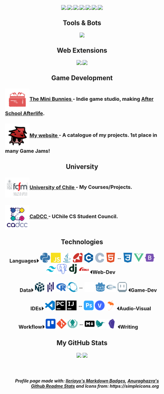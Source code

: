 <p align="center">
    <a href="https://twitter.com/nyveon">
        <img align="center" src="https://img.shields.io/badge/Nyveon-%231DA1F2.svg?style=for-the-badge&logo=Twitter&logoColor=white" />
    </a>
    <a href="https://www.twitch.tv/nyveon">
        <img align="center" src="https://img.shields.io/badge/Nyveon-%239146FF.svg?style=for-the-badge&logo=Twitch&logoColor=white" />
    </a>
    <a href="https://www.reddit.com/user/nyveon">
        <img align="center" src="https://img.shields.io/badge/Nyveon-FF4500?style=for-the-badge&logo=reddit&logoColor=white" />
    </a>
    <a href="https://www.goodreads.com/user/show/56531731-nyveon">
        <img align="center" src="https://img.shields.io/badge/Nyveon-%23372213.svg?style=for-the-badge&logo=goodreads&logoColor=white" />
    </a>
    <a href="https://steamcommunity.com/id/nyveon">
        <img align="center" src="https://img.shields.io/badge/Nyveon-%23000000.svg?style=for-the-badge&logo=steam&logoColor=white" />
    </a>
    <a href="https://www.last.fm/user/Nyveon">
        <img align="center" src="https://img.shields.io/badge/Nyveon-%23D51007.svg?style=for-the-badge&logo=lastdotfm&logoColor=white" />
    </a>  
    <img align="center" src="https://img.shields.io/badge/Nyveon%239999-%237289DA.svg?style=for-the-badge&logo=discord&logoColor=white" />
</p>


<!-- ---------------------------------------------------------------------------- -->

<h2 align="center"> Tools & Bots </h2>

<p align="center">
  <a href="https://github.com/Nyveon/MCStructureCleaner">
    <img align="center" src="https://github-readme-stats.vercel.app/api/pin/?username=Nyveon&repo=MCStructureCleaner&theme=midnight-purple&hide_border=true" />
  </a>
</p>

<!-- ---------------------------------------------------------------------------- -->

<h2 align="center"> Web Extensions </h2>

<p align="center">
  <a href="https://github.com/nyveon/tU-Cursos">
    <img align="center" src="https://github-readme-stats.vercel.app/api/pin/?username=nyveon&repo=tU-cursos&theme=midnight-purple&hide_border=true" />
  </a>

  <a href="https://github.com/nyveon/tUcampus">
    <img align="center" src="https://github-readme-stats.vercel.app/api/pin/?username=nyveon&repo=tUcampus&theme=midnight-purple&hide_border=true" />
  </a>
</p>

<!-- ---------------------------------------------------------------------------- -->

<h2 align="center"> Game Development </h2>

<h3>
    <a href="https://www.minibunnies.com/">
        <img align="center" width=80 src="./icons/minibunnies.png" />The Mini Bunnies
    </a>
    - Indie game studio, making <a href="https://store.steampowered.com/app/1602550/After_School_Afterlife/">After School Afterlife</a>.
</h3>

<h3>
    <a href="https://nyveon.com/">
        <img align="center" width=80 src="./icons/grok.png" />My website
    </a>
    - A catalogue of my projects. 1st place in many Game Jams!
</h3>

<!-- ---------------------------------------------------------------------------- -->

<h2 align="center"> University </h2>

<h3>
    <a href="https://github.com/Nyveon/Nyveon/blob/main/University.md">
        <img align="center" width=80 src="./icons/fcfm.svg" />University of Chile
    </a>
    - My Courses/Projects.
</h3>

<h3>
    <a href="https://cadcc.cl/">
        <img align="center" width=80 src="./icons/cadcc.svg" />CaDCC
    </a>
     - UChile CS Student Council.
</h3>


<!-- ---------------------------------------------------------------------------- -->

<h2 align="center"> Technologies </h2>

<h3 align="center">
    Languages⏵
    <img alt="Python" height=32 src="./icons/python.svg">
    <img alt="JavaScript" height=32 src="./icons/javascript.svg">
    <img alt="Java" height=32 src="./icons/java.svg">
    <img alt="Ruby" height=32 src="./icons/ruby.svg">
    <img alt="C++" height=32 src="./icons/cplusplus.svg">
    <img alt="C" height=32 src="./icons/c.svg">
    <img alt="HTML5" height=32 src="./icons/html5.svg">
    ﹊
    <img alt="CSS3" height=32 src="./icons/css3.svg">
    <img alt="Vue.js" height=32 src="./icons/vuedotjs.svg">
    <img alt="Bootstrap" height=32 src="./icons/bootstrap.svg">
    <img alt="TailwindCSS" height=32 src="./icons/tailwindcss.svg">
    <img alt="PostgreSQL" height=32 src="./icons/postgresql.svg">
    <img alt="Django" height=32 src="./icons/django.svg">
    <img alt="Ruby on Rails" height=32 src="./icons/rubyonrails.svg">
    ⏴Web-Dev 
</h3>


<h3 align="center" >
         Data⏵
    <img alt="NumPy" height=32 src="./icons/numpy.svg">
    <img alt="Pandas" height=32 src="./icons/pandas.svg">
    <img alt="R" height=32 src="./icons/r.svg">
    <img alt="Octave" height=32 src="./icons/octave.svg">
    ﹊
    <img alt="GameMaker" height=32 src="./icons/gamemaker.png">
    <img alt="Godot Engine" height=32 src="./icons/godotengine.svg">
    <img alt="OpenGL" height=32 src="./icons/opengl.svg">
    <img alt="Aseprite" height=32 src="./icons/aseprite.svg">
    ⏴Game-Dev
</h3>

<h3 align="center" >
           IDEs⏵
    <img alt="Visual Studio Code" height=32 src="./icons/visualstudiocode.svg">
    <img alt="PyCharm" height=32 src="./icons/pycharm.svg">
    <img alt="IntelliJ Idea" height=32 src="./icons/intellijidea.svg">
    ﹊
    <img alt="Photoshop" height=32 src="./icons/adobephotoshop.svg">
    <img alt="Vegas Pro" height=32 src="./icons/vegaspro.png">
    <img alt="FLStudio" height=32 src="./icons/flstudio.svg">
    ⏴Audio-Visual
</h3>

<h3 align="center" > Workflow⏵
    <img alt="Trello" height=32 src="./icons/trello.svg">
    <img alt="Git" height=32 src="./icons/git.svg">
    <img alt="GitKraken" height=32 src="./icons/gitkraken.svg">
    ﹊
    <img alt="Markdown" height=32 src="./icons/markdown.svg">
    <img alt="LaTeX" height=32 src="./icons/latex.svg">
    <img alt="Obsidian" height=32 src="./icons/obsidian.svg">
    ⏴Writing   
</h3>


<!-- ---------------------------------------------------------------------------- -->

<h2 align="center"> My GitHub Stats </h2>

<p align="center">
  <img align="center" style="width: 37%" src="https://github-readme-stats.vercel.app/api?username=Nyveon&hide_rank=true&show_icons=true&hide_border=true&count_private=true&theme=midnight-purple" />

  <img align="center" style="width: 43%" src="https://github-readme-stats.vercel.app/api/top-langs/?username=Nyveon&layout=compact&hide_border=true&count_private=true&theme=midnight-purple&langs_count=10"/>
</p>

<br/>
<br/>

<h5 align="right">
Profile page made with: <a href="https://github.com/Ileriayo/markdown-badges">Ileriayo's Markdown Badges</a>, <a href="https://github.com/anuraghazra/github-readme-stats">Anuraghazra's Github Readme Stats</a> and Icons from: https://simpleicons.org
</h5>
